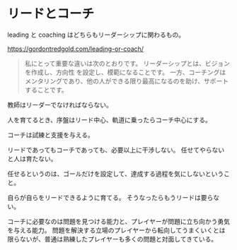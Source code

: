 # リードとコーチ

leading と coaching はどちらもリーダーシップに関わるもの。

https://gordontredgold.com/leading-or-coach/

> 私にとって重要な違いは次のとおりです。
> リーダーシップとは、ビジョンを作成し、方向性 を設定し、模範になることです。
> 一方、コーチングはメンタリングであり、他の人ができる限り最高になるのを助け、サポートすることです。

教師はリーダーでなければならない。

人を育てるとき、序盤はリード中心、軌道に乗ったらコーチ中心にする。

コーチは試練と支援を与える。

リードであってもコーチであっても、必要以上に干渉しない。
任せてやらないと人は育たない。

任せるというのは、ゴールだけを設定して、達成する過程を気にしないということ。

自らが自らをリードできるように育てる。
そうなったらもうリードは要らない。

コーチに必要なのは問題を見つける能力と、プレイヤーが問題に立ち向かう勇気を与える能力。
問題を解決する立場のプレイヤーから転向してうまくいくとは限らないが、普通は熟練したプレイヤーも多くの問題と対面してきている。

